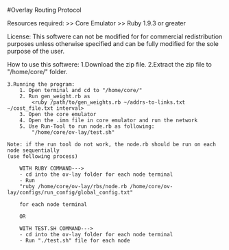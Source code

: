 #Overlay Routing Protocol

Resources required:
		>> Core Emulator
		>> Ruby 1.9.3 or greater

License:
	This softwere can not be modified for for commercial redistribution purposes
	unless otherwise specified and can be fully modified for the sole purpose of the user.

How to use this softwere:
		1.Download the zip file.
		2.Extract the zip file to "/home/core/" folder.


	3.Running the program:
		1. Open terminal and cd to "/home/core/"
		2. Run gen_weight.rb as 
			<ruby /path/to/gen_weights.rb ~/addrs-to-links.txt ~/cost_file.txt interval>
		3. Open the core emulator
		4. Open the .imn file in core emulator and run the network
		5. Use Run-Tool to run node.rb as following:
			"/home/core/ov-lay/test.sh"
			
	Note: if the run tool do not work, the node.rb should be run on each node sequentially
	(use following process)

		WITH RUBY COMMAND--->
		- cd into the ov-lay folder for each node terminal
		- Run 
		"ruby /home/core/ov-lay/rbs/node.rb /home/core/ov-lay/configs/run_config/global_config.txt" 
			
		for each node terminal

		OR

		WITH TEST.SH COMMAND--->
		- cd into the ov-lay folder for each node terminal
		- Run "./test.sh" file for each node





